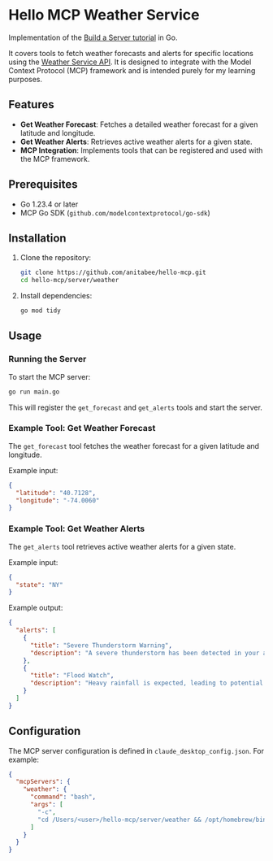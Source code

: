 # Hello MCP Weather Service

Implementation of the [Build a Server tutorial](https://modelcontextprotocol.io/docs/develop/build-server) in Go.  

It covers tools to fetch weather forecasts and alerts for specific locations using the [Weather Service API](https://www.weather.gov/documentation/services-web-api). It is designed to integrate with the Model Context Protocol (MCP) framework and is intended purely for my learning purposes.


## Features

- **Get Weather Forecast**: Fetches a detailed weather forecast for a given latitude and longitude.
- **Get Weather Alerts**: Retrieves active weather alerts for a given state.
- **MCP Integration**: Implements tools that can be registered and used with the MCP framework.

## Prerequisites

- Go 1.23.4 or later
- MCP Go SDK (`github.com/modelcontextprotocol/go-sdk`)

## Installation

1. Clone the repository:
   ```bash
   git clone https://github.com/anitabee/hello-mcp.git
   cd hello-mcp/server/weather
   ```

2. Install dependencies:
   ```bash
   go mod tidy
   ```

## Usage

### Running the Server

To start the MCP server:

```bash
go run main.go
```

This will register the `get_forecast` and `get_alerts` tools and start the server.

### Example Tool: Get Weather Forecast

The `get_forecast` tool fetches the weather forecast for a given latitude and longitude.

Example input:
```json
{
  "latitude": "40.7128",
  "longitude": "-74.0060"
}
```

### Example Tool: Get Weather Alerts

The `get_alerts` tool retrieves active weather alerts for a given state.

Example input:
```json
{
  "state": "NY"
}
```

Example output:
```json
{
  "alerts": [
    {
      "title": "Severe Thunderstorm Warning",
      "description": "A severe thunderstorm has been detected in your area."
    },
    {
      "title": "Flood Watch",
      "description": "Heavy rainfall is expected, leading to potential flooding."
    }
  ]
}
```

## Configuration

The MCP server configuration is defined in `claude_desktop_config.json`. For example:

```json
{
  "mcpServers": {
    "weather": {
      "command": "bash",
      "args": [
        "-c",
        "cd /Users/<user>/hello-mcp/server/weather && /opt/homebrew/bin/go run main.go"
      ]
    }
  }
}
```
